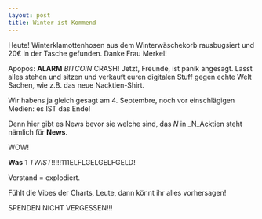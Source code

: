 ```yaml
---
layout: post
title: Winter ist Kommend
---
```


Heute! Winterklamottenhosen aus dem Winterwäschekorb rausbugsiert und 20€ in der Tasche gefunden. Danke Frau Merkel!

Apopos: **ALARM** _BITCOIN_ CRASH! Jetzt, Freunde, ist panik angesagt. Lasst alles stehen und sitzen und verkauft euren
digitalen Stuff gegen echte Welt Sachen, wie z.B. das neue Nacktien-Shirt. 

Wir habens ja gleich gesagt am 4. Septembre, noch vor einschlägigen Medien: es IST das Ende! 

Denn hier gibt es News bevor sie welche sind, das _N_ in _N_Acktien steht nämlich für **News**.

WOW! 

**Was** 1 _TWIST_!!!!!111ELFLGELGELFGELD!

Verstand = explodiert.

Fühlt die Vibes der Charts, Leute, dann könnt ihr alles vorhersagen!

SPENDEN NICHT VERGESSEN!!!
